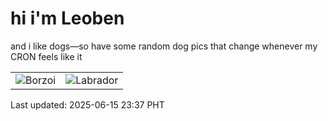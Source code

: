 # hi i'm Leoben

and i like dogs—so have some random dog pics that change whenever my CRON feels like it

|  |  |
|--------|----------|
| ![Borzoi](https://random-dog-vercel.vercel.app/api/random-borzoi?v=1750001825) | ![Labrador](https://random-dog-vercel.vercel.app/api/random-labrador?v=1750001825) |

Last updated: 2025-06-15 23:37 PHT
